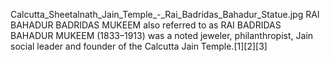 Calcutta_Sheetalnath_Jain_Temple_-_Rai_Badridas_Bahadur_Statue.jpg RAI BAHADUR BADRIDAS MUKEEM also referred to as RAI BADRIDAS BAHADUR MUKEEM (1833–1913) was a noted jeweler, philanthropist, Jain social leader and founder of the Calcutta Jain Temple.[1][2][3]
